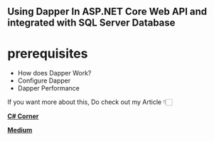 ## Using Dapper In ASP.NET Core Web API and integrated with SQL Server Database

# prerequisites
- How does Dapper Work?
- Configure Dapper
- Dapper Performance

If you want more about this, Do check out my Article 👇🏻

[**C# Corner**](https://www.c-sharpcorner.com/article/using-dapper-in-asp-net-core-web-api/ "C# Corner")

[**Medium**](https://medium.com/nerd-for-tech/using-dapper-in-asp-net-core-web-api-1d253e0e16a4 "Medium")
